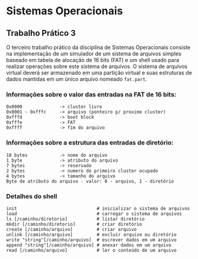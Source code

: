 # Sistemas Operacionais

## Trabalho Prático 3

O terceiro trabalho prático da disciplina de Sistemas Operacionais consiste na implementação de um simulador de um sistema de arquivos simples baseado em tabela de alocação de 16 bits (FAT) e um shell usado para realizar operações sobre este sistema de arquivos. O sistema de arquivos virtual deverá ser armazenado em uma partição virtual e suas estruturas de dados mantidas em um único arquivo nomeado `fat.part`.

### Informações sobre o valor das entradas na FAT de 16 bits:

``` text
0x0000              -> cluster livre
0x0001 - 0xfffc     -> arquivo (ponteiro p/ proximo cluster)
0xfffd              -> boot block
0xfffe              -> FAT
0xffff              -> fim do arquivo
```

### Informações sobre a estrutura das entradas de diretório:

``` text
18 bytes            -> nome do arquivo
1 byte              -> atributo do arquivo
7 bytes             -> reservado
2 bytes             -> numero do primeiro cluster ocupado
4 bytes             -> tamanho do arquivo
Byte de atributo do arquivo - valor: 0 - arquivo, 1 - diretório
```

### Detalhes do shell

``` console
init                              # inicializar o sistema de arquivos
load                              # carregar o sistema de arquivos
ls [/caminho/diretorio]           # listar diretório
mkdir [/caminho/diretorio]        # criar diretório
create [/caminho/arquivo]         # criar arquivo
unlink [/caminho/arquivo]         # excluir arquivo ou diretório
write "string"[/caminho/arquivo]  # escrever dados em um arquivo
append "string"[/caminho/arquivo] # anexar dados em um arquivo
read [/caminho/arquivo]           # ler o conteúdo de um arquivo
```
